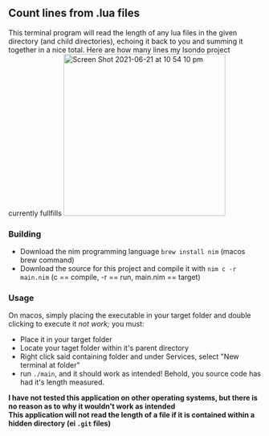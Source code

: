 ## Count lines from .lua files
This terminal program will read the length of any lua files in the given directory (and child directories), echoing it back to you and summing it together in a nice total. Here are how many lines my Isondo project currently fullfills 
<img width="322" alt="Screen Shot 2021-06-21 at 10 54 10 pm" src="https://user-images.githubusercontent.com/61964090/123012218-7696b000-d3f4-11eb-8555-2cbff6a57586.png">

### Building
- Download the nim programming language `brew install nim` (macos brew command)
- Download the source for this project and compile it with `nim c -r main.nim` (c == compile, -r == run, main.nim == target)

### Usage
On macos, simply placing the executable in your target folder and double clicking to execute it *not work;* you must:
- Place it in your target folder
- Locate your taget folder within it's parent directory
- Right click said containing folder and under Services, select "New terminal at folder"
- run `./main`, and it should work as intended! Behold, you source code has had it's length measured.

**I have not tested this application on other operating systems, but there is no reason as to why it wouldn't work as intended** <br>
**This application will not read the length of a file if it is contained within a hidden directory (ei `.git` files)**
